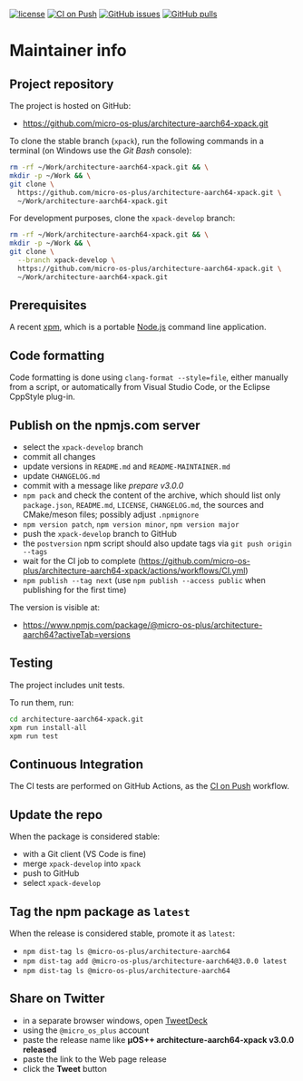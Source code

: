 [![license](https://img.shields.io/github/license/micro-os-plus/architecture-aarch64-xpack)](https://github.com/micro-os-plus/architecture-aarch64-xpack/blob/xpack/LICENSE)
[![CI on Push](https://github.com/micro-os-plus/architecture-aarch64-xpack/workflows/CI%20on%20Push/badge.svg)](https://github.com/micro-os-plus/architecture-aarch64-xpack/actions?query=workflow%3A%22CI+on+Push%22)
[![GitHub issues](https://img.shields.io/github/issues/micro-os-plus/architecture-aarch64-xpack.svg)](https://github.com/micro-os-plus/architecture-aarch64-xpack/issues/)
[![GitHub pulls](https://img.shields.io/github/issues-pr/micro-os-plus/architecture-aarch64-xpack.svg)](https://github.com/micro-os-plus/architecture-aarch64-xpack/pulls/)

# Maintainer info

## Project repository

The project is hosted on GitHub:

- <https://github.com/micro-os-plus/architecture-aarch64-xpack.git>

To clone the stable branch (`xpack`), run the following commands in a
terminal (on Windows use the _Git Bash_ console):

```sh
rm -rf ~/Work/architecture-aarch64-xpack.git && \
mkdir -p ~/Work && \
git clone \
  https://github.com/micro-os-plus/architecture-aarch64-xpack.git \
  ~/Work/architecture-aarch64-xpack.git
```

For development purposes, clone the `xpack-develop` branch:

```sh
rm -rf ~/Work/architecture-aarch64-xpack.git && \
mkdir -p ~/Work && \
git clone \
  --branch xpack-develop \
  https://github.com/micro-os-plus/architecture-aarch64-xpack.git \
  ~/Work/architecture-aarch64-xpack.git
```

## Prerequisites

A recent [xpm](https://xpack.github.io/xpm/), which is a portable
[Node.js](https://nodejs.org/) command line application.

## Code formatting

Code formatting is done using `clang-format --style=file`, either manually
from a script, or automatically from Visual Studio Code, or the Eclipse
CppStyle plug-in.

## Publish on the npmjs.com server

- select the `xpack-develop` branch
- commit all changes
- update versions in `README.md` and `README-MAINTAINER.md`
- update `CHANGELOG.md`
- commit with a message like _prepare v3.0.0_
- `npm pack` and check the content of the archive, which should list
  only `package.json`, `README.md`, `LICENSE`, `CHANGELOG.md`,
  the sources and CMake/meson files;
  possibly adjust `.npmignore`
- `npm version patch`, `npm version minor`, `npm version major`
- push the `xpack-develop` branch to GitHub
- the `postversion` npm script should also update tags via `git push origin --tags`
- wait for the CI job to complete
  (<https://github.com/micro-os-plus/architecture-aarch64-xpack/actions/workflows/CI.yml>)
- `npm publish --tag next` (use `npm publish --access public` when
  publishing for the first time)

The version is visible at:

- <https://www.npmjs.com/package/@micro-os-plus/architecture-aarch64?activeTab=versions>

## Testing

The project includes unit tests.

To run them, run:

```sh
cd architecture-aarch64-xpack.git
xpm run install-all
xpm run test
```

## Continuous Integration

The CI tests are performed on GitHub Actions, as the
[CI on Push](https://github.com/micro-os-plus/architecture-aarch64-xpack/actions?query=workflow%3A%22CI+on+Push%22)
workflow.

## Update the repo

When the package is considered stable:

- with a Git client (VS Code is fine)
- merge `xpack-develop` into `xpack`
- push to GitHub
- select `xpack-develop`

## Tag the npm package as `latest`

When the release is considered stable, promote it as `latest`:

- `npm dist-tag ls @micro-os-plus/architecture-aarch64`
- `npm dist-tag add @micro-os-plus/architecture-aarch64@3.0.0 latest`
- `npm dist-tag ls @micro-os-plus/architecture-aarch64`

## Share on Twitter

- in a separate browser windows, open [TweetDeck](https://tweetdeck.twitter.com/)
- using the `@micro_os_plus` account
- paste the release name like **µOS++ architecture-aarch64-xpack v3.0.0 released**
- paste the link to the Web page release
- click the **Tweet** button
